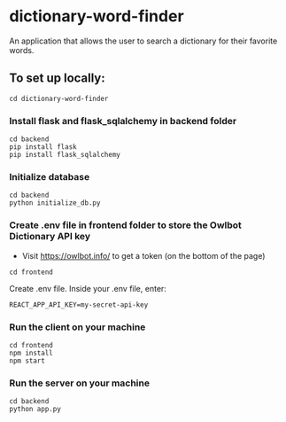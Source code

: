 # dictionary-word-finder
An application that allows the user to search a dictionary for their favorite words.

## To set up locally:
```
cd dictionary-word-finder
```
### Install flask and flask_sqlalchemy in backend folder
```
cd backend
pip install flask
pip install flask_sqlalchemy
```

### Initialize database
```
cd backend
python initialize_db.py
```

### Create .env file in frontend folder to store the Owlbot Dictionary API key
- Visit https://owlbot.info/ to get a token (on the bottom of the page)
```
cd frontend
```
Create .env file. Inside your .env file, enter:
```
REACT_APP_API_KEY=my-secret-api-key
```

### Run the client on your machine
```
cd frontend
npm install
npm start
```

### Run the server on your machine
```
cd backend
python app.py
```
